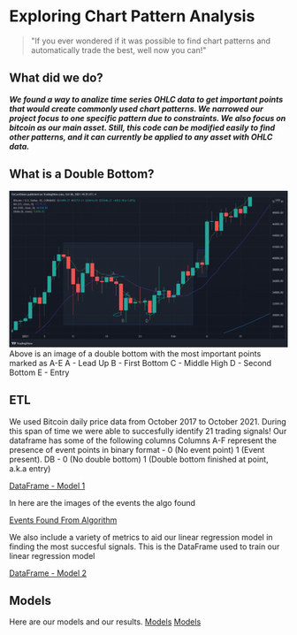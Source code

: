 # Exploring Chart Pattern Analysis

>"If you ever wondered if it was possible to find chart patterns and automatically trade the best, well now you can!"


## What did we do?
***We found a way to analize time series OHLC data to get important points that would create commonly used chart patterns.
We narrowed our project focus to one specific pattern due to constraints. We also focus on bitcoin as our main asset. Still, this code can be modified easily to find other patterns, and it can currently be applied to any asset with OHLC data.***

## What is a Double Bottom?
![Double Bottom](./candlestick-examples/BTCUSD_2021-10-06_19-35-05.png)
Above is an image of a double bottom with the most important points marked as A-E
A - Lead Up
B - First Bottom
C - Middle High
D - Second Bottom
E - Entry

## ETL
We used Bitcoin daily price data from October 2017 to October 2021. 
During this span of time we were able to succesfully identify 21 trading signals!
Our dataframe has some of the following columns
Columns A-F represent the presence of event points in binary format - 0 (No event point) 1 (Event present).
DB - 0 (No double bottom) 1 (Double bottom finished at point, a.k.a entry)

[DataFrame - Model 1](Resources/features_2017-2021.csv)

In here are the images of the events the algo found

[Events Found From Algorithm](Resources/event_figures)

We also include a variety of metrics to aid our linear regression model in finding the most succesful signals.
This is the DataFrame used to train our linear regression model

[DataFrame - Model 2](Resources/21_features.csv)

## Models
Here are our models and our results.
[Models](bitcoin-candlestick-ML-exploration/Neural_Net.ipynb)
[Models](bitcoin-candlestick-ML-exploration/Dbottom_net.ipynb)
